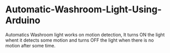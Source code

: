 # Automatic-Washroom-Light-Using-Arduino
Automatics Washroom light works on motion detection, It turns ON the light whent it detects some motion and turns OFF the light when there is no motion after some time.
